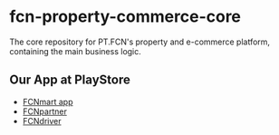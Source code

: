 # fcn-property-commerce-core
The core repository for PT.FCN's property and e-commerce platform, containing the main business logic.

## Our App at PlayStore 

- [FCNmart app](https://play.google.com/store/apps/details?id=com.fcnmart.enjoy) 
- [FCNpartner](https://play.google.com/store/apps/details?id=com.fcnmart.partner)
- [FCNdriver](https://play.google.com/store/apps/details?id=com.fcnmart.driver) 

